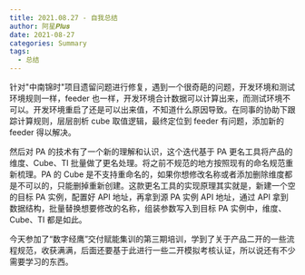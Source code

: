 ```yaml
---
title: 2021.08.27 - 自我总结
author: 阿星𝑷𝒍𝒖𝒔
date: 2021-08-27
categories: Summary
tags:
  - 总结
---
```


针对"中南锦时"项目遗留问题进行修复，遇到一个很奇葩的问题，开发环境和测试环境规则一样，feeder 也一样，开发环境合计数据可以计算出来，而测试环境不可以。开发环境重启了还是可以出来值，不知道什么原因导致。在同事的协助下跟踪计算规则，层层剖析 cube 取值逻辑，最终定位到 feeder 有问题，添加新的 feeder 得以解决。

然后对 PA 的技术有了一个新的理解和认识，这个迭代基于 PA 更名工具将产品的维度、Cube、TI 批量做了更名处理。将之前不规范的地方按照现有的命名规范重新梳理。PA 的 Cube 是不支持重命名的，如果你想修改名称或者添加删除维度都是不可以的，只能删掉重新创建。这款更名工具的实现原理其实就是，新建一个空的目标 PA 实例，配置好 API 地址，再拿到源 PA 实例 API 地址，通过 API 拿到数据结构，批量替换想要修改的名称，组装参数写入到目标 PA 实例中，维度、Cube、TI 都是如此。

今天参加了“数字经鹰”交付赋能集训的第三期培训，学到了关于产品二开的一些流程规范，收获满满，后面还要基于此进行一些二开模拟考核认证，所以说还有不少需要学习的东西。
